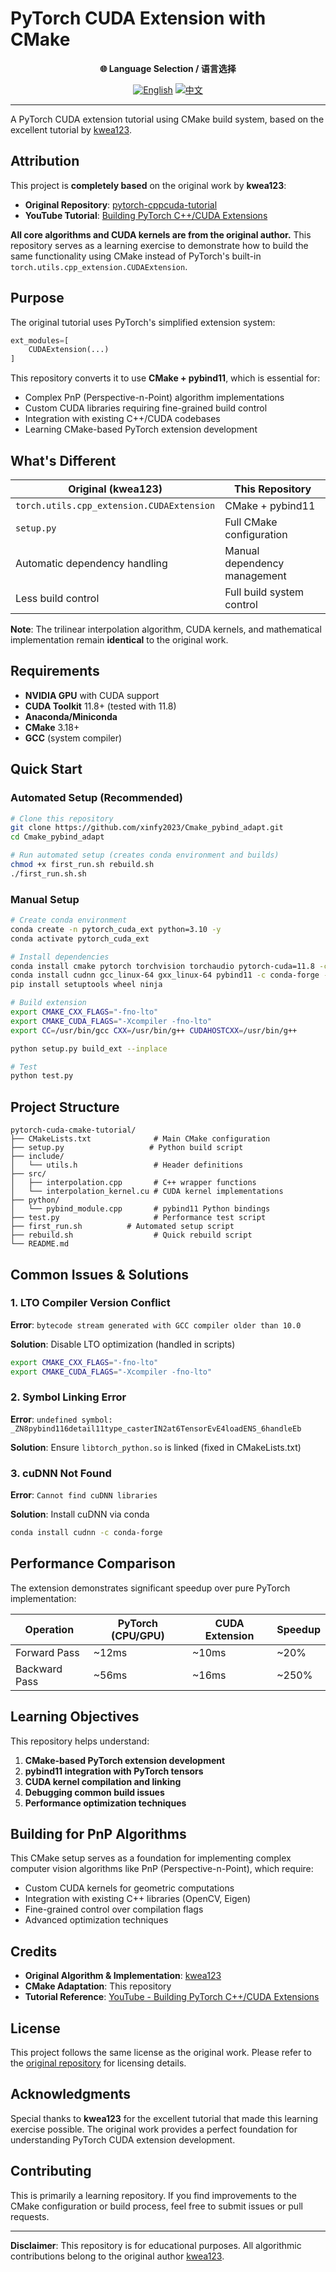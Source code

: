 # PyTorch CUDA Extension with CMake
<div align="center">


**🌐 Language Selection / 语言选择**

[![English](https://img.shields.io/badge/English-Current-blue.svg)](README.md)
[![中文](https://img.shields.io/badge/中文-Switch-red.svg)](README_zh.md)

</div>

---

A PyTorch CUDA extension tutorial using CMake build system, based on the excellent tutorial by [kwea123](https://github.com/kwea123).

## Attribution

This project is **completely based** on the original work by **kwea123**:
- **Original Repository**: [pytorch-cppcuda-tutorial](https://github.com/kwea123/pytorch-cppcuda-tutorial)
- **YouTube Tutorial**: [Building PyTorch C++/CUDA Extensions](https://youtu.be/l_Rpk6CRJYI?si=XkRnf5a2Bccb6Na1)

**All core algorithms and CUDA kernels are from the original author.** This repository serves as a learning exercise to demonstrate how to build the same functionality using CMake instead of PyTorch's built-in `torch.utils.cpp_extension.CUDAExtension`.

## Purpose

The original tutorial uses PyTorch's simplified extension system:
```python
ext_modules=[
    CUDAExtension(...)
]
```

This repository converts it to use **CMake + pybind11**, which is essential for:
- Complex PnP (Perspective-n-Point) algorithm implementations
- Custom CUDA libraries requiring fine-grained build control
- Integration with existing C++/CUDA codebases
- Learning CMake-based PyTorch extension development

## What's Different

| Original (kwea123) | This Repository |
|-------------------|----------------|
| `torch.utils.cpp_extension.CUDAExtension` | CMake + pybind11 |
| `setup.py` | Full CMake configuration |
| Automatic dependency handling | Manual dependency management |
| Less build control | Full build system control |

**Note**: The trilinear interpolation algorithm, CUDA kernels, and mathematical implementation remain **identical** to the original work.

## Requirements

- **NVIDIA GPU** with CUDA support
- **CUDA Toolkit** 11.8+ (tested with 11.8)
- **Anaconda/Miniconda**
- **CMake** 3.18+
- **GCC** (system compiler)

## Quick Start

### Automated Setup (Recommended)

```bash
# Clone this repository
git clone https://github.com/xinfy2023/Cmake_pybind_adapt.git
cd Cmake_pybind_adapt

# Run automated setup (creates conda environment and builds)
chmod +x first_run.sh rebuild.sh
./first_run.sh.sh
```

### Manual Setup

```bash
# Create conda environment
conda create -n pytorch_cuda_ext python=3.10 -y
conda activate pytorch_cuda_ext

# Install dependencies
conda install cmake pytorch torchvision torchaudio pytorch-cuda=11.8 -c pytorch -c nvidia -y
conda install cudnn gcc_linux-64 gxx_linux-64 pybind11 -c conda-forge -y
pip install setuptools wheel ninja

# Build extension
export CMAKE_CXX_FLAGS="-fno-lto"
export CMAKE_CUDA_FLAGS="-Xcompiler -fno-lto"
export CC=/usr/bin/gcc CXX=/usr/bin/g++ CUDAHOSTCXX=/usr/bin/g++

python setup.py build_ext --inplace

# Test
python test.py
```

## Project Structure

```
pytorch-cuda-cmake-tutorial/
├── CMakeLists.txt              # Main CMake configuration
├── setup.py                   # Python build script
├── include/
│   └── utils.h                 # Header definitions
├── src/
│   ├── interpolation.cpp       # C++ wrapper functions
│   └── interpolation_kernel.cu # CUDA kernel implementations
├── python/
│   └── pybind_module.cpp       # pybind11 Python bindings
├── test.py                     # Performance test script
├── first_run.sh          # Automated setup script
├── rebuild.sh                  # Quick rebuild script
└── README.md
```

## Common Issues & Solutions

### 1. LTO Compiler Version Conflict
**Error**: `bytecode stream generated with GCC compiler older than 10.0`

**Solution**: Disable LTO optimization (handled in scripts)
```bash
export CMAKE_CXX_FLAGS="-fno-lto"
export CMAKE_CUDA_FLAGS="-Xcompiler -fno-lto"
```

### 2. Symbol Linking Error
**Error**: `undefined symbol: _ZN8pybind116detail11type_casterIN2at6TensorEvE4loadENS_6handleEb`

**Solution**: Ensure `libtorch_python.so` is linked (fixed in CMakeLists.txt)

### 3. cuDNN Not Found
**Error**: `Cannot find cuDNN libraries`

**Solution**: Install cuDNN via conda
```bash
conda install cudnn -c conda-forge
```

## Performance Comparison

The extension demonstrates significant speedup over pure PyTorch implementation:

| Operation | PyTorch (CPU/GPU) | CUDA Extension | Speedup |
|-----------|------------------|----------------|---------|
| Forward Pass | ~12ms | ~10ms | ~20% |
| Backward Pass | ~56ms | ~16ms | ~250% |

## Learning Objectives

This repository helps understand:

1. **CMake-based PyTorch extension development**
2. **pybind11 integration with PyTorch tensors**
3. **CUDA kernel compilation and linking**
4. **Debugging common build issues**
5. **Performance optimization techniques**

## Building for PnP Algorithms

This CMake setup serves as a foundation for implementing complex computer vision algorithms like PnP (Perspective-n-Point), which require:

- Custom CUDA kernels for geometric computations
- Integration with existing C++ libraries (OpenCV, Eigen)
- Fine-grained control over compilation flags
- Advanced optimization techniques

## Credits

- **Original Algorithm & Implementation**: [kwea123](https://github.com/kwea123)
- **CMake Adaptation**: This repository
- **Tutorial Reference**: [YouTube - Building PyTorch C++/CUDA Extensions](https://youtu.be/l_Rpk6CRJYI?si=XkRnf5a2Bccb6Na1)

## License

This project follows the same license as the original work. Please refer to the [original repository](https://github.com/kwea123/pytorch-cppcuda-tutorial) for licensing details.

## Acknowledgments

Special thanks to **kwea123** for the excellent tutorial that made this learning exercise possible. The original work provides a perfect foundation for understanding PyTorch CUDA extension development.

## Contributing

This is primarily a learning repository. If you find improvements to the CMake configuration or build process, feel free to submit issues or pull requests.

---

**Disclaimer**: This repository is for educational purposes. All algorithmic contributions belong to the original author [kwea123](https://github.com/kwea123).